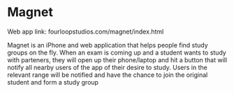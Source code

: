 Magnet
===========
Web app link: fourloopstudios.com/magnet/index.html

Magnet is an iPhone and web application that helps people find study groups on the fly. When an exam is coming up and a student wants to study with parteners, they will open up their phone/laptop and hit a button that will notify all nearby users of the app of their desire to study. Users in the relevant range will be notified and have the chance to join the original student and form a study group
